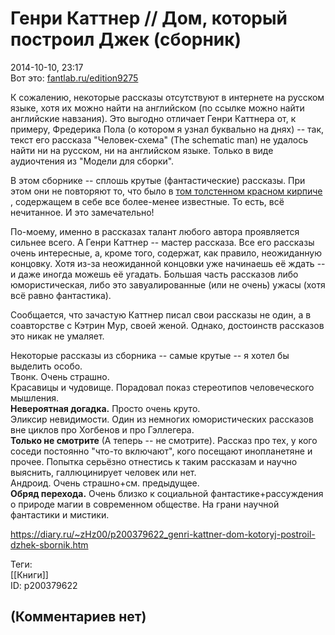 Генри Каттнер // Дом, который построил Джек (сборник)
=====================================================

  
2014-10-10, 23:17  
 Вот это:  [fantlab.ru/edition9275](http://fantlab.ru/edition9275)    
   
 К сожалению, некоторые рассказы отсутствуют в интернете на русском языке, хотя их можно найти на английском (по ссылке можно найти английские навзания). Это выгодно отличает Генри Каттнера от, к примеру, Фредерика Пола (о котором я узнал буквально на днях) -- так, текст его рассказа "Человек-схема" (The schematic man) не удалось найти ни на русском, ни на английском языке. Только в виде аудиочтения из "Модели для сборки".   
   
 В этом сборнике -- сплошь крутые (фантастические) рассказы. При этом они не повторяют то, что было в  [том толстенном красном кирпиче](http://fantlab.ru/edition4817)  , содержащем в себе все более-менее известные. То есть, всё нечитанное. И это замечательно!   
   
 По-моему, именно в рассказах талант любого автора проявляется сильнее всего. А Генри Каттнер -- мастер рассказа. Все его рассказы очень интересные, а, кроме того, содержат, как правило, неожиданную концовку. Хотя из-за неожиданной концовки уже начинаешь её ждать -- и даже иногда можешь её угадать. Большая часть рассказов либо юмористическая, либо это завуалированные (или не очень) ужасы (хотя всё равно фантастика).   
   
 Сообщается, что зачастую Каттнер писал свои рассказы не один, а в соавторстве с Кэтрин Мур, своей женой. Однако, достоинств рассказов это никак не умаляет.   
   
 Некоторые рассказы из сборника -- самые крутые -- я хотел бы выделить особо.   
 Твонк. Очень страшно.   
 Красавицы и чудовище. Порадовал показ стереотипов человеческого мышления.   
  **Невероятная догадка.**  Просто очень круто.   
 Эликсир невидимости. Один из немногих юмористических рассказов вне циклов про Хогбенов и про Гэллегера.   
  **Только не смотрите**  (А теперь -- не смотрите). Рассказ про тех, у кого соседи постоянно "что-то включают", кого посещают инопланетяне и прочее. Попытка серьёзно отнестись к таким рассказам и научно выяснить, галлюцинирует человек или нет.   
 Андроид. Очень страшно+см. предыдущее.   
  **Обряд перехода.**  Очень близко к социальной фантастике+рассуждения о природе магии в современном обществе. На грани научной фантастики и мистики.   
  
<https://diary.ru/~zHz00/p200379622_genri-kattner-dom-kotoryj-postroil-dzhek-sbornik.htm>  
  
Теги:  
[[Книги]]  
ID: p200379622  


(Комментариев нет)
------------------